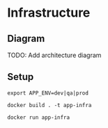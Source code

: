 # Infrastructure

## Diagram

TODO: Add architecture diagram

## Setup

`export APP_ENV=dev|qa|prod`

`docker build . -t app-infra`

`docker run app-infra`
